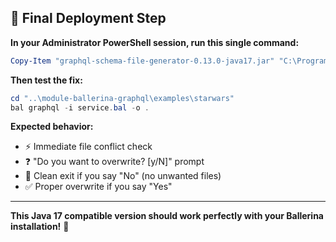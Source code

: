 ## 🔧 **Final Deployment Step**

**In your Administrator PowerShell session, run this single command:**

```powershell
Copy-Item "graphql-schema-file-generator-0.13.0-java17.jar" "C:\Program Files\Ballerina\distributions\ballerina-2201.12.7\bre\lib\graphql-schema-file-generator-0.13.0.jar" -Force
```

**Then test the fix:**
```powershell
cd "..\module-ballerina-graphql\examples\starwars"
bal graphql -i service.bal -o .
```

**Expected behavior:**
- ⚡ Immediate file conflict check  
- ❓ "Do you want to overwrite? [y/N]" prompt
- 🛑 Clean exit if you say "No" (no unwanted files)
- ✅ Proper overwrite if you say "Yes"

---
**This Java 17 compatible version should work perfectly with your Ballerina installation!** 🎯